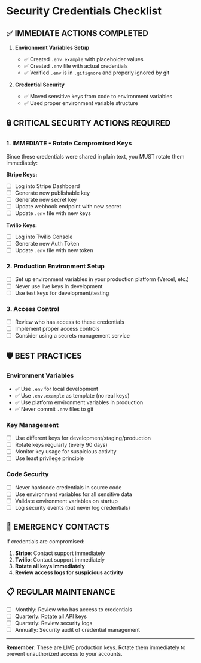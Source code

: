 # Security Credentials Checklist

## ✅ IMMEDIATE ACTIONS COMPLETED

1. **Environment Variables Setup**
   - ✅ Created `.env.example` with placeholder values
   - ✅ Created `.env` file with actual credentials
   - ✅ Verified `.env` is in `.gitignore` and properly ignored by git

2. **Credential Security**
   - ✅ Moved sensitive keys from code to environment variables
   - ✅ Used proper environment variable structure

## 🔒 CRITICAL SECURITY ACTIONS REQUIRED

### 1. **IMMEDIATE - Rotate Compromised Keys**
Since these credentials were shared in plain text, you MUST rotate them immediately:

**Stripe Keys:**
- [ ] Log into Stripe Dashboard
- [ ] Generate new publishable key
- [ ] Generate new secret key  
- [ ] Update webhook endpoint with new secret
- [ ] Update `.env` file with new keys

**Twilio Keys:**
- [ ] Log into Twilio Console
- [ ] Generate new Auth Token
- [ ] Update `.env` file with new token

### 2. **Production Environment Setup**
- [ ] Set up environment variables in your production platform (Vercel, etc.)
- [ ] Never use live keys in development
- [ ] Use test keys for development/testing

### 3. **Access Control**
- [ ] Review who has access to these credentials
- [ ] Implement proper access controls
- [ ] Consider using a secrets management service

## 🛡️ BEST PRACTICES

### Environment Variables
- ✅ Use `.env` for local development
- ✅ Use `.env.example` as template (no real keys)
- ✅ Use platform environment variables in production
- ✅ Never commit `.env` files to git

### Key Management
- [ ] Use different keys for development/staging/production
- [ ] Rotate keys regularly (every 90 days)
- [ ] Monitor key usage for suspicious activity
- [ ] Use least privilege principle

### Code Security
- [ ] Never hardcode credentials in source code
- [ ] Use environment variables for all sensitive data
- [ ] Validate environment variables on startup
- [ ] Log security events (but never log credentials)

## 🚨 EMERGENCY CONTACTS

If credentials are compromised:
1. **Stripe**: Contact support immediately
2. **Twilio**: Contact support immediately
3. **Rotate all keys immediately**
4. **Review access logs for suspicious activity**

## 📋 REGULAR MAINTENANCE

- [ ] Monthly: Review who has access to credentials
- [ ] Quarterly: Rotate all API keys
- [ ] Quarterly: Review security logs
- [ ] Annually: Security audit of credential management

---

**Remember**: These are LIVE production keys. Rotate them immediately to prevent unauthorized access to your accounts. 